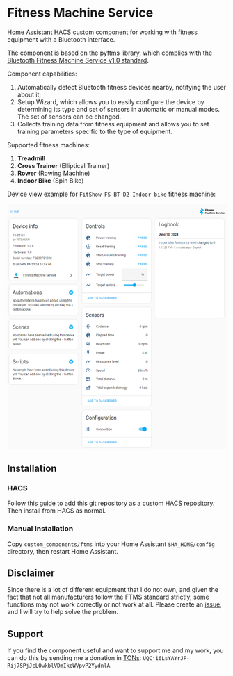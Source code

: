 # Fitness Machine Service

[Home Assistant](https://www.home-assistant.io/) [HACS](https://hacs.xyz/) custom component for working with fitness equipment with a Bluetooth interface.

The component is based on the [pyftms](https://github.com/dudanov/pyftms) library, which complies with the [Bluetooth Fitness Machine Service v1.0 standard](https://www.bluetooth.com/specifications/specs/fitness-machine-service-1-0/).

Component capabilities:

1. Automatically detect Bluetooth fitness devices nearby, notifying the user about it;
2. Setup Wizard, which allows you to easily configure the device by determining its type and set of sensors in automatic or manual modes. The set of sensors can be changed.
3. Collects training data from fitness equipment and allows you to set training parameters specific to the type of equipment.

Supported fitness machines:

1. **Treadmill**
2. **Cross Trainer** (Elliptical Trainer)
3. **Rower** (Rowing Machine)
4. **Indoor Bike** (Spin Bike)

Device view example for `FitShow FS-BT-D2 Indoor bike` fitness machine:

![image](images/main.png)

## Installation

### HACS

Follow [this guide](https://hacs.xyz/docs/faq/custom_repositories/) to add this git repository as a custom HACS repository. Then install from HACS as normal.

### Manual Installation

Copy `custom_components/ftms` into your Home Assistant `$HA_HOME/config` directory, then restart Home Assistant.

## Disclaimer

Since there is a lot of different equipment that I do not own, and given the fact that not all manufacturers follow the FTMS standard strictly, some functions may not work correctly or not work at all.
Please create an [issue](https://github.com/dudanov/hassio-ftms/issues), and I will try to help solve the problem.

## Support

If you find the component useful and want to support me and my work, you can do this by sending me a donation in [TONs](https://ton.org/): `UQCji6LsYAYrJP-Rij7SPjJcL0wkblVDmIkoWVpvP2YydnlA`.
